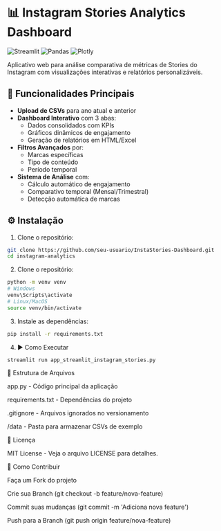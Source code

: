 # 📊 Instagram Stories Analytics Dashboard

![Streamlit](https://img.shields.io/badge/Streamlit-FF4B4B?style=for-the-badge&logo=Streamlit&logoColor=white)
![Pandas](https://img.shields.io/badge/Pandas-2C2D72?style=for-the-badge&logo=pandas&logoColor=white)
![Plotly](https://img.shields.io/badge/Plotly-239120?style=for-the-badge&logo=plotly&logoColor=white)

Aplicativo web para análise comparativa de métricas de Stories do Instagram com visualizações interativas e relatórios personalizáveis.

## 🚀 Funcionalidades Principais

- **Upload de CSVs** para ano atual e anterior
- **Dashboard Interativo** com 3 abas:
  - Dados consolidados com KPIs
  - Gráficos dinâmicos de engajamento
  - Geração de relatórios em HTML/Excel
- **Filtros Avançados** por:
  - Marcas específicas
  - Tipo de conteúdo
  - Período temporal
- **Sistema de Análise** com:
  - Cálculo automático de engajamento
  - Comparativo temporal (Mensal/Trimestral)
  - Detecção automática de marcas

## ⚙️ Instalação

1. Clone o repositório:
```bash
git clone https://github.com/seu-usuario/InstaStories-Dashboard.git
cd instagram-analytics
```
2. Clone o repositório:
```bash
python -m venv venv
# Windows
venv\Scripts\activate
# Linux/MacOS
source venv/bin/activate
```
3. Instale as dependências:
```bash
pip install -r requirements.txt
```
4. ▶️ Como Executar
```bash
streamlit run app_streamlit_instagram_stories.py
```
📂 Estrutura de Arquivos

app.py - Código principal da aplicação

requirements.txt - Dependências do projeto

.gitignore - Arquivos ignorados no versionamento

/data - Pasta para armazenar CSVs de exemplo

📄 Licença

MIT License - Veja o arquivo LICENSE para detalhes.

🤝 Como Contribuir

Faça um Fork do projeto

Crie sua Branch (git checkout -b feature/nova-feature)

Commit suas mudanças (git commit -m 'Adiciona nova feature')

Push para a Branch (git push origin feature/nova-feature)
